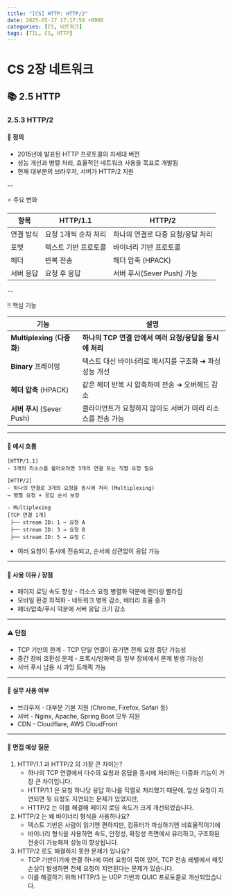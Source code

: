 ```yaml
---
title: "[CS] HTTP: HTTP/2"
date: 2025-05-17 17:17:59 +0900
categories: [CS, 네트워크]
tags: [TIL, CS, HTTP]
---
```

# CS 2장 네트워크
## 📚 2.5 HTTP

### 2.5.3 HTTP/2

#### 📘 정의
- 2015년에 발표된 HTTP 프로토콜의 차세대 버전
- 성능 개선과 병렬 처리, 효율적인 네트워크 사용을 목표로 개발됨
- 현재 대부분의 브라우저, 서버가 HTTP/2 지원

--

⭐️ 주요 변화

| 항목    | HTTP/1.1     | HTTP/2               |
|-------|--------------|----------------------|
| 연결 방식 | 요청 1개씩 순차 처리 | 하나의 연결로 다중 요청/응답 처리  |
| 포맷    | 텍스트 기반 프로토콜  | 바이너리 기반 프로토콜         |
| 헤더    | 반복 전송        | 헤더 압축 (HPACK)        |
| 서버 응답 | 요청 후 응답      | 서버 푸시(Sever Push) 가능 |

--

‼️ 핵심 기능

| 기능                 | 설명                                |
|--------------------|-----------------------------------|
| **Multiplexing** (**다중화**) | **하나의 TCP 연결 안에서 여러 요청/응답을 동시에 처리**   |
| **Binary** 프레이밍        | 텍스트 대신 바이너리로 메시지를 구조화 ➔ 파싱 성능 개선  |
| **헤더 압축** (HPACK)      | 같은 헤더 반복 시 압축하여 전송 ➔ 오버헤드 감소      |
| **서버 푸시** (Sever Push) | 클라이언트가 요청하지 않아도 서버가 미리 리소스를 전송 가능 |

---

#### 📌 예시 흐름

```plaintext
[HTTP/1.1]
- 3개의 리소스를 불러오려면 3개의 연결 또는 직렬 요청 필요

[HTTP/2]
- 하나의 연결로 3개의 요청을 동시에 처리 (Multiplexing)
→ 병렬 요청 + 응답 순서 보장

- Multiplexing
[TCP 연결 1개]
 ├── stream ID: 1 → 요청 A
 ├── stream ID: 3 → 요청 B
 ├── stream ID: 5 → 요청 C
```
- 여러 요청이 동시에 전송되고, 순서에 상관없이 응답 가능


---

#### 🎯 사용 이유 / 장점
- 페이지 로딩 속도 향상 - 리소스 요청 병렬화 덕분에 렌더링 빨라짐
- 모바일 환경 최적화 - 네트워크 병목 감소, 배터리 효율 증가
- 헤더/압축/푸시 덕분에 서버 응답 크기 감소

---

#### ⚠️ 단점
- TCP 기반의 한계 - TCP 단일 연결이 끊기면 전체 요청 중단 가능성
- 중간 장비 호환성 문제 - 프록시/방화벽 등 일부 장비에서 문제 발생 가능성
- 서버 푸시 남용 시 과잉 트래픽 가능

---

#### 🏢 실무 사용 여부
- 브라우저 - 대부분 기본 지원 (Chrome, Firefox, Safari 등)
- 서버 - Nginx, Apache, Spring Boot 모두 지원
- CDN - Cloudflare, AWS CloudFront

---

#### 🎤 면접 예상 질문
1. HTTP/1.1 과 HTTP/2 의 가장 큰 차이는?
   - 하나의 TCP 연결에서 다수의 요청과 응답을 동시에 처리하는 다중화 기능이 가장 큰 차이입니다.
   - HTTP/1.1 은 요청 하나당 응답 하나를 직렬로 처리했기 때문에, 앞선 요청이 지연되면 뒷 요청도 지연되는 문제가 있었지만,
   - HTTP/2 는 이를 해결해 페이지 로딩 속도가 크게 개선되었습니다.
2. HTTP/2 는 왜 바이너리 형식을 사용하나요?
   - 텍스트 기반은 사람이 읽기엔 편하지만, 컴퓨터가 파싱하기엔 비효율적이기에
   - 바이너리 형식을 사용하면 속도, 안정성, 확장성 측면에서 유리하고, 구조화된 전송이 가능해져 성능이 향상됩니다.
3. HTTP/2 로도 해결하지 못한 문제가 있나요?
   - TCP 기반이기에 연결 하나에 여러 요청이 묶여 있어, TCP 전송 레벨에서 패킷 손실이 발생하면 전체 요청이 지연된다는 문제가 있습니다.
   - 이를 해결하기 위해 HTTP/3 는 UDP 기반과 QUIC 프로토콜로 개선되었습니다.

